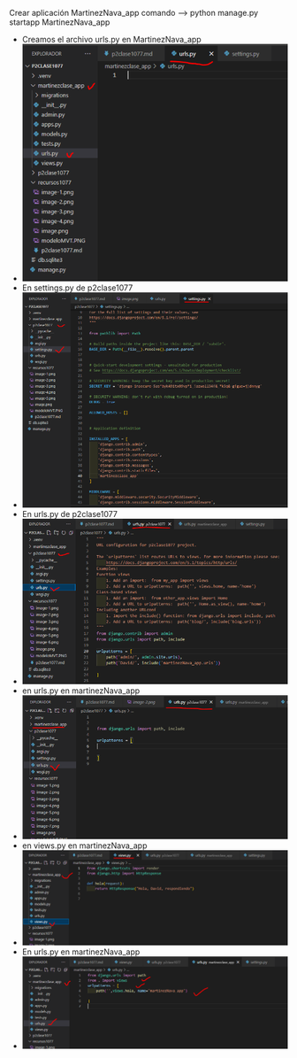 Crear aplicación MartinezNava_app
comando --> python manage.py startapp MartinezNava_app
- Creamos el archivo urls.py en MartinezNava_app
- ![alt text](image-5.png)
- En settings.py de p2clase1077
- ![alt text](image-6.png)
- En urls.py de p2clase1077
- ![alt text](image-7.png)
- en urls.py en martinezNava_app
- ![alt text](image-8.png)
- en views.py en martinezNava_app
- ![alt text](image-9.png)
- En urls.py en martinezNava_app
- ![alt text](image-10.png)
